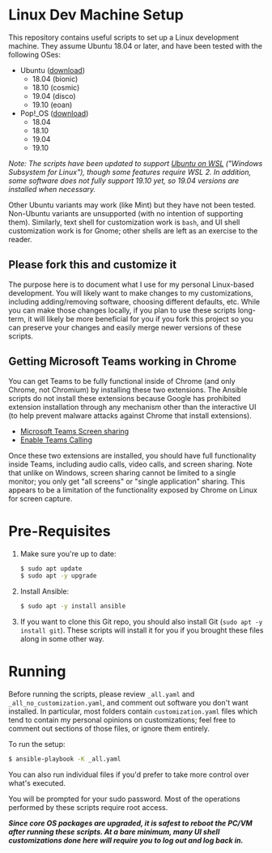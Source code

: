 # Linux Dev Machine Setup

This repository contains useful scripts to set up a Linux development machine. They assume Ubuntu 18.04 or later, and have been tested with the following OSes:

- Ubuntu ([download](https://www.ubuntu.com/download/desktop))
  - 18.04 (bionic)
  - 18.10 (cosmic)
  - 19.04 (disco)
  - 19.10 (eoan)
- Pop!_OS ([download](https://system76.com/pop))
  - 18.04
  - 18.10
  - 19.04
  - 19.10

_Note: The scripts have been updated to support [Ubuntu on WSL](https://www.microsoft.com/en-us/p/ubuntu/9nblggh4msv6) ("Windows Subsystem for Linux"), though some features require WSL 2.
In addition, some software does not fully support 19.10 yet, so 19.04 versions are installed when necessary._

Other Ubuntu variants may work (like Mint) but they have not been tested. Non-Ubuntu variants are unsupported (with no
intention of supporting them). Similarly, text shell for customization work is `bash`, and UI shell customization work is for
Gnome; other shells are left as an exercise to the reader.

## Please fork this and customize it

The purpose here is to document what I use for my personal Linux-based development. You will likely want to make changes
to my customizations, including adding/removing software, choosing different defaults, etc. While you can make those changes
locally, if you plan to use these scripts long-term, it will likely be more beneficial for you if you fork this project so
you can preserve your changes and easily merge newer versions of these scripts.

## Getting Microsoft Teams working in Chrome

You can get Teams to be fully functional inside of Chrome (and only Chrome, not Chromium) by installing these two extensions.
The Ansible scripts do not install these extensions because Google has prohibited extension installation through any
mechanism other than the interactive UI (to help prevent malware attacks against Chrome that install extensions).

- [Microsoft Teams Screen sharing](https://chrome.google.com/webstore/detail/microsoft-teams-screen-sh/dhheiegalgcabbcobinipgmhepkkeidk)
- [Enable Teams Calling](https://chrome.google.com/webstore/detail/enable-teams-calling/ifgnnjhhfdpjpjokajkolhioakajhidc)

Once these two extensions are installed, you should have full functionality inside Teams, including audio calls, video
calls, and screen sharing. Note that unlike on Windows, screen sharing cannot be limited to a single monitor; you only get
"all screens" or "single application" sharing. This appears to be a limitation of the functionality exposed by Chrome on
Linux for screen capture.

# Pre-Requisites

1. Make sure you're up to date:

   ```bash
   $ sudo apt update
   $ sudo apt -y upgrade
   ```

2. Install Ansible:

   ```bash
   $ sudo apt -y install ansible
   ```

3. If you want to clone this Git repo, you should also install Git (`sudo apt -y install git`). These scripts will install it for you if you brought these files along in some other way.

# Running

Before running the scripts, please review `_all.yaml` and `_all_no_customization.yaml`, and comment out software you don't
want installed. In particular, most folders contain `customization.yaml` files which tend to contain my personal opinions on
customizations; feel free to comment out sections of those files, or ignore them entirely.

To run the setup:

```bash
$ ansible-playbook -K _all.yaml
```

You can also run individual files if you'd prefer to take more control over what's executed.

You will be prompted for your sudo password. Most of the operations performed by these scripts require root access.

_**Since core OS packages are upgraded, it is safest to reboot the PC/VM after running these scripts. At a bare minimum,
many UI shell customizations done here will require you to log out and log back in.**_
